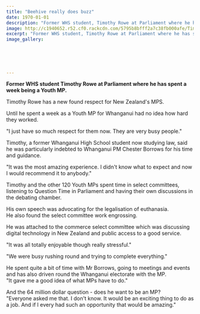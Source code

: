 ```yaml
---
title: "Beehive really does buzz"
date: 1970-01-01
description: "Former WHS student, Timothy Rowe at Parliament where he has spent a week being a Youth MP, Wanganui Chronicle article on 22/7/16..."
image: http://c1940652.r52.cf0.rackcdn.com/5795b8bfff2a7c38fb000afe/Timothy-Rowe-at-Parliament-where-he-has-spent-a-week-being-a-Youth-MP-Chron-22-July-2016.jpg
excerpt: "Former WHS student, Timothy Rowe at Parliament where he has spent a week being a Youth MP."
image_gallery:
    
    
    
    
    
---
```


<p><strong>Former WHS student Timothy Rowe at Parliament where he has spent a week being a Youth MP.</strong></p>
<p>Timothy Rowe has a new found respect for New Zealand's MPS.</p>
<p>Until he spent a week as a Youth MP for Whanganui had no idea how hard they worked.</p>
<p>"I just have so much respect for them now. They are very busy people."</p>
<p>Timothy, a former Whanganui High School student now studying law, said he was particularly indebted to Whanganui PM Chester Borrows for his time and guidance.</p>
<p>"It was the most amazing experience. I didn't know what to expect and now I would recommend it to anybody."</p>
<p>Timothy and the other 120 Youth MPs spent time in select committees, listening to Question Time in Parliament and having their own discussions in the debating chamber.</p>
<p>His own speech was advocating for the legalisation of euthanasia.<br />He also found the select committee work engrossing.</p>
<p>He was attached to the commerce select committee which was discussing digital technology in New Zealand and public access to a good service.</p>
<p>"It was all totally enjoyable though really stressful."</p>
<p>"We were busy rushing round and trying to complete everything."</p>
<p>He spent quite a bit of time with Mr Borrows, going to meetings and events and has also driven round the Whanganui electorate with the MP.<br />"It gave me a good idea of what MPs have to do."</p>
<p>And the 64 million dollar question - does he want to be an MP?<br />"Everyone asked me that. I don't know. It would be an exciting thing to do as a job. And if I every had such an opportunity that would be amazing."</p>

